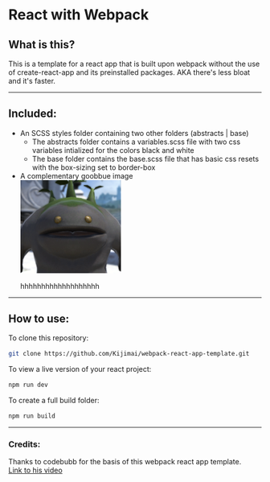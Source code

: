 # React with Webpack

## What is this?

This is a template for a react app that is built upon webpack without the use of create-react-app and its preinstalled packages. AKA there's less bloat and it's faster.

---

## Included:

- An SCSS styles folder containing two other folders (abstracts | base)
  - The abstracts folder contains a variables.scss file with two css variables intialized for the colors black and white
  - The base folder contains the base.scss file that has basic css resets with the box-sizing set to border-box
- A complementary goobbue image <br>
  <img src="./src/assets/goob.png" width="200" style="display: block;"/>
  <br>hhhhhhhhhhhhhhhhhhh

---

## How to use:

To clone this repository:

```bash
git clone https://github.com/Kijimai/webpack-react-app-template.git
```

To view a live version of your react project:

```bash
npm run dev
```

To create a full build folder:

```bash
npm run build
```

---

### Credits:

Thanks to codebubb for the basis of this webpack react app template.
<br>[Link to his video](https://youtu.be/WDpxqopXd9U)
